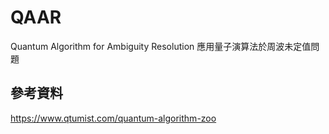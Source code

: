 # QAAR
Quantum Algorithm for Ambiguity Resolution
應用量子演算法於周波未定值問題

## 參考資料
https://www.qtumist.com/quantum-algorithm-zoo

